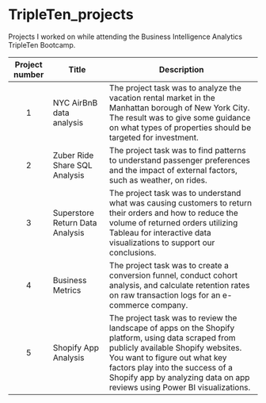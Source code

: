 # TripleTen_projects
Projects I worked on while attending the Business Intelligence Analytics TripleTen Bootcamp.


| Project number | Title | Description |
| :-----------: | ----------- |----------- |
| 1 | NYC AirBnB data analysis| The project task was to analyze the vacation rental market in the Manhattan borough of New York City. The result was to give some guidance on what types of properties should be targeted for investment.|
| 2 | Zuber Ride Share SQL Analysis | The project task was to find patterns to understand passenger preferences and the impact of external factors, such as weather, on rides.|
| 3 | Superstore Return Data Analysis | The project task was to understand what was causing customers to return their orders and how to reduce the volume of returned orders utilizing Tableau for interactive data visualizations to support our conclusions. |
| 4 | Business Metrics | The project task was to create a conversion funnel, conduct cohort analysis, and calculate retention rates on raw transaction logs for an e-commerce company. |
| 5 | Shopify App Analysis | The project task was to review the landscape of apps on the Shopify platform, using data scraped from publicly available Shopify websites. You want to figure out what key factors play into the success of a Shopify app by analyzing data on app reviews using Power BI visualizations. |
